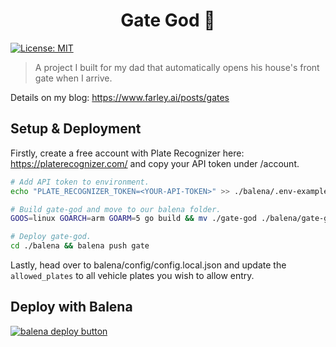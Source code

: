 <h1 align="center">Gate God 🌉</h1>
<p>
  <a href="#" target="_blank">
    <img alt="License: MIT" src="https://img.shields.io/badge/License-MIT-yellow.svg" />
  </a>
</p>

> A project I built for my dad that automatically opens his house's front gate when I arrive.

Details on my blog: https://www.farley.ai/posts/gates

## Setup & Deployment

Firstly, create a free account with Plate Recognizer here: https://platerecognizer.com/ and copy your API token under /account. 

```sh
# Add API token to environment.
echo "PLATE_RECOGNIZER_TOKEN=<YOUR-API-TOKEN>" >> ./balena/.env-example && mv ./balena/.env-example ./balena/.env

# Build gate-god and move to our balena folder.
GOOS=linux GOARCH=arm GOARM=5 go build && mv ./gate-god ./balena/gate-god

# Deploy gate-god.
cd ./balena && balena push gate
```

Lastly, head over to balena/config/config.local.json and update the `allowed_plates` to all vehicle plates you wish to allow entry.

## Deploy with Balena

[![balena deploy button](https://www.balena.io/deploy.svg)](https://dashboard.balena-cloud.com/deploy?repoUrl=https://github.com/sno6/gate-god)

